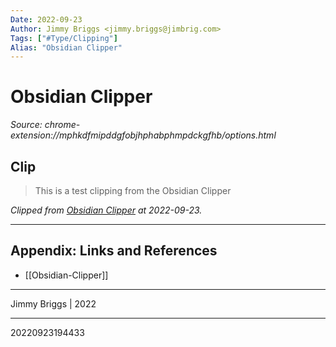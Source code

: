 ```yaml
---
Date: 2022-09-23
Author: Jimmy Briggs <jimmy.briggs@jimbrig.com>
Tags: ["#Type/Clipping"]
Alias: "Obsidian Clipper"
---
```


# Obsidian Clipper

*Source: chrome-extension://mphkdfmipddgfobjhphabphmpdckgfhb/options.html*

## Clip

> This is a test clipping from the Obsidian Clipper

*Clipped from [Obsidian Clipper](chrome-extension://mphkdfmipddgfobjhphabphmpdckgfhb/options.html) at 2022-09-23.*

***

## Appendix: Links and References

- [[Obsidian-Clipper]]

***

Jimmy Briggs | 2022

***



20220923194433